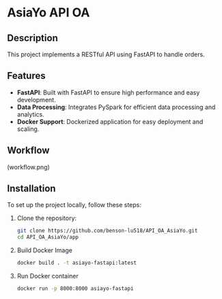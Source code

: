 # AsiaYo API OA

## Description
This project implements a RESTful API using FastAPI to handle orders. 


## Features

- **FastAPI**: Built with FastAPI to ensure high performance and easy development.
- **Data Processing**: Integrates PySpark for efficient data processing and analytics.
- **Docker Support**: Dockerized application for easy deployment and scaling.

## Workflow
(workflow.png)

## Installation

To set up the project locally, follow these steps:

1. Clone the repository:
   ```bash
   git clone https://github.com/benson-lu518/API_OA_AsiaYo.git
   cd API_OA_AsiaYo/app 

2. Build Docker Image
   ```bash
   docker build . -t asiayo-fastapi:latest

3. Run Docker container
   ```bash
   docker run -p 8000:8000 asiayo-fastapi  
